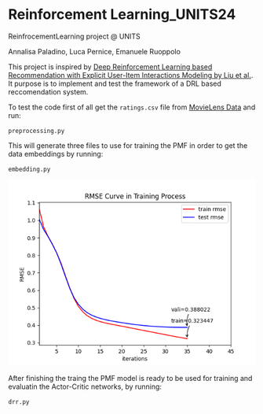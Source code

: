 # Reinforcement Learning_UNITS24
ReinfrocementLearning project @ UNITS

Annalisa Paladino, Luca Pernice, Emanuele Ruoppolo

This project is inspired by [Deep Reinforcement Learning based Recommendation with Explicit User-Item Interactions Modeling by Liu et al.](https://arxiv.org/abs/1810.12027). It purpose is to implement and test the framework of a DRL based reccomendation system.

To test the code first of all get the ```ratings.csv``` file from [MovieLens Data](https://www.kaggle.com/datasets/rounakbanik/the-movies-dataset) and run:

```
preprocessing.py

```

This will generate three files to use for training the PMF in order to get the data embeddings by running:
```
embedding.py

```
![image](movies/pmf_training_ratio_0.800000_bs_100000_e_35_wd_0.100000_lr_0.000500.png)

After finishing the traing the PMF model is ready to be used for training and evaluatin the Actor-Critic networks, by running:

```
drr.py

```
